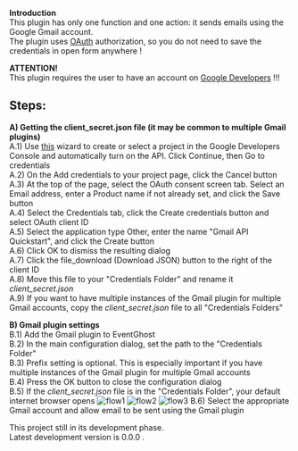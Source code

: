 **Introduction**  
This plugin has only one function and one action: it sends emails using the Google Gmail account.  
The plugin uses [OAuth](https://en.wikipedia.org/wiki/OAuth) authorization, so you do not need to save the credentials in open form anywhere !  


**ATTENTION!**  
This plugin requires the user to have an account on [Google Developers](https://developers.google.com/) !!!  

**Steps:**  
-----------------  
**A) Getting the client_secret.json file (it may be common to multiple Gmail plugins)**  
A.1) Use [this](https://console.developers.google.com/start/api?id=gmail) wizard to create or select a project in the Google Developers Console and automatically turn on the API. Click Continue, then Go to credentials  
A.2) On the Add credentials to your project page, click the Cancel button  
A.3) At the top of the page, select the OAuth consent screen tab. Select an Email address, enter a Product name if not already set, and click the Save button  
A.4) Select the Credentials tab, click the Create credentials button and select OAuth client ID  
A.5) Select the application type Other, enter the name "Gmail API Quickstart", and click the Create button  
A.6) Click OK to dismiss the resulting dialog  
A.7) Click the file_download (Download JSON) button to the right of the client ID  
A.8) Move this file to your "Credentials Folder" and rename it *client_secret.json*  
A.9) If you want to have multiple instances of the Gmail plugin for multiple Gmail accounts, copy the *client_secret.json* file to all "Credentials Folders"  
  
**B) Gmail plugin settings**  
B.1) Add the Gmail plugin to EventGhost  
B.2) In the main configuration dialog, set the path to the "Credentials Folder"  
B.3) Prefix setting is optional. This is especially important if you have multiple instances of the Gmail plugin for multiple Gmail accounts  
B.4) Press the OK button to close the configuration dialog  
B.5) If the *client_secret.json* file is in the "Credentials Folder", your default internet browser opens
![flow1](https://github.com/Pako2/EventGhostPlugins/raw/master/Gmail/Screenshots/flow1.png)
![flow2](https://github.com/Pako2/EventGhostPlugins/raw/master/Gmail/Screenshots/flow2.png)
![flow3](https://github.com/Pako2/EventGhostPlugins/raw/master/Gmail/Screenshots/flow3.png)
B.6) Select the appropriate Gmail account and allow email to be sent using the Gmail plugin  
  
This project still in its development phase.  
Latest development version is 0.0.0 .  
